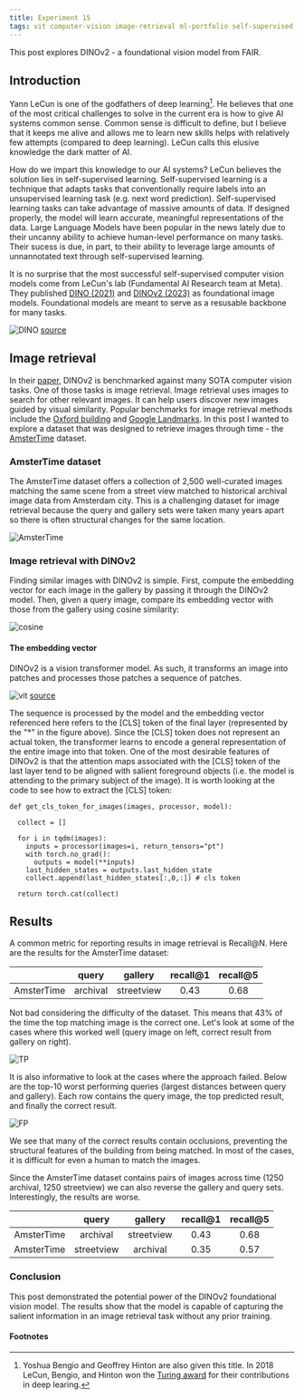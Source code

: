 ```yaml
---
title: Experiment 15
tags: vit computer-vision image-retrieval ml-portfolio self-supervised
---
```


This post explores DINOv2 - a foundational vision model from FAIR.

## Introduction

Yann LeCun is one of the godfathers of deep learning[^1]. He believes that one of the most critical challenges to solve in the current era is how to give AI systems common sense. Common sense is difficult to define, but I believe that it keeps me alive and allows me to learn new skills helps with relatively few attempts (compared to deep learning). LeCun calls this elusive knowledge the dark matter of AI. 

How do we impart this knowledge to our AI systems? LeCun believes the solution lies in self-supervised learning. Self-supervised learning is a technique that adapts tasks that conventionally require labels into an unsupervised learning task (e.g. next word prediction). Self-supervised learning tasks can take advantage of massive amounts of data. If designed properly, the model will learn accurate, meaningful representations of the data. Large Language Models have been popular in the news lately due to their uncanny ability to achieve human-level performance on many tasks. Their sucess is due, in part, to their ability to leverage large amounts of unnannotated text through self-supervised learning. 

It is no surprise that the most successful self-supervised computer vision models come from LeCun's lab (Fundamental AI Research team at Meta). They published [DINO (2021)](https://ai.meta.com/blog/dino-paws-computer-vision-with-self-supervised-transformers-and-10x-more-efficient-training/) and [DINOv2 (2023)](https://ai.meta.com/blog/dino-v2-computer-vision-self-supervised-learning/) as foundational image models. Foundational models are meant to serve as a resusable backbone for many tasks.

![DINO](/assets/images/dinov2.png "DINO")
[source](https://aipapersacademy.com/dinov2-from-meta-ai-finally-a-foundational-model-in-computer-vision/)

## Image retrieval

In their [paper](https://arxiv.org/abs/2304.07193), DINOv2 is benchmarked against many SOTA computer vision tasks. One of those tasks is image retrieval. Image retrieval uses images to search for other relevant images. It can help users discover new images guided by visual similarity. Popular benchmarks for image retrieval methods include the [Oxford building](https://paperswithcode.com/dataset/oxford5k) and [Google Landmarks](https://paperswithcode.com/dataset/google-landmarks-dataset-v2). In this post I wanted to explore a dataset that was designed to retrieve images through time - the [AmsterTime](https://paperswithcode.com/dataset/amstertime) dataset.

### AmsterTime dataset

The AmsterTime dataset offers a collection of 2,500 well-curated images matching the same scene from a street view matched to historical archival image data from Amsterdam city. This is a challenging dataset for image retrieval because the query and gallery sets were taken many years apart so there is often structural changes for the same location. 

![AmsterTime](/assets/images/amstertime.PNG "AmsterTime")

### Image retrieval with DINOv2

Finding similar images with DINOv2 is simple. First, compute the embedding vector for each image in the gallery by passing it through the DINOv2 model. Then, given a query image, compare its embedding vector with those from the gallery using cosine similarity:

![cosine](/assets/images/cosine.svg "cosine")

#### The embedding vector 

DINOv2 is a vision transformer model. As such, it transforms an image into patches and processes those patches a sequence of patches. 

![vit](/assets/images/vit.png "vit")
[source](https://arxiv.org/abs/2010.11929v2)

The sequence is processed by the model and the embedding vector referenced here refers to the [CLS] token of the final layer (represented by the "*" in the figure above). Since the [CLS] token does not represent an actual token, the transformer learns to encode a general representation of the entire image into that token. One of the most desirable  features of DINOv2 is that the attention maps associated with the [CLS] token of the last layer tend to be aligned with salient foreground objects (i.e. the model is attending to the primary subject of the image). It is worth looking at the code to see how to extract the [CLS] token:

```
def get_cls_token_for_images(images, processor, model):

  collect = []

  for i in tqdm(images):
    inputs = processor(images=i, return_tensors="pt")
    with torch.no_grad():
      outputs = model(**inputs)
    last_hidden_states = outputs.last_hidden_state
    collect.append(last_hidden_states[:,0,:]) # cls token

  return torch.cat(collect)
```

## Results

A common metric for reporting results in image retrieval is Recall@N. Here are the results for the AmsterTime dataset:

|            |   query  |   gallery  | recall@1 | recall@5 |
|:----------:|:--------:|:----------:|:--------:|:--------:|
| AmsterTime | archival | streetview |   0.43   |   0.68   |

Not bad considering the difficulty of the dataset. This means that 43% of the time the top matching image is the correct one. Let's look at some of the cases where this worked well (query image on left, correct result from gallery on right).

![TP](/assets/images/match_on.png "TP")

It is also informative to look at the cases where the approach failed. Below are the top-10 worst performing queries (largest distances between query and gallery). Each row contains the query image, the top predicted result, and finally the correct result.

![FP](/assets/images/mismatch_on.png "FP")

We see that many of the correct results contain occlusions, preventing the structural features of the building from being matched. In most of the cases, it is difficult for even a human to match the images.

Since the AmsterTime dataset contains pairs of images across time (1250 archival, 1250 streetview) we can also reverse the gallery and query sets. Interestingly, the results are worse.

|            |    query   |   gallery  | recall@1 | recall@5 |
|:----------:|:----------:|:----------:|:--------:|:--------:|
| AmsterTime |  archival  | streetview |   0.43   |   0.68   |
| AmsterTime | streetview |  archival  |   0.35   |   0.57   |

### Conclusion

This post demonstrated the potential power of the DINOv2 foundational vision model. The results show that the model is capable of capturing the salient information in an image retrieval task without any prior training. 


#### Footnotes

[^1]: Yoshua Bengio and Geoffrey Hinton are also given this title. In 2018 LeCun, Bengio, and Hinton won the [Turing award](https://www.acm.org/media-center/2019/march/turing-award-2018) for their contributions in deep learing.